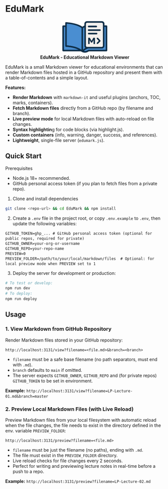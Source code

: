# EduMark
<p align="center">
  <img style="width:148px; height:auto" src="public/logo.png"/><br/>
  <b>EduMark - Educational Markdown Viewer</b>
</p>

EduMark is a small Markdown viewer for educational environments that can render Markdown files hosted in a GitHub repository and present them with a table-of-contents and a simple layout.

**Features:**
- **Render Markdown** with `markdown-it` and useful plugins (anchors, TOC, marks, containers).
- **Fetch Markdown files** directly from a GitHub repo (by filename and branch).
- **Live preview mode** for local Markdown files with auto-reload on file changes.
- **Syntax highlightin**g for code blocks (via highlight.js).
- **Custom containers** (info, warning, danger, success, and references).
- **Lightweight**, single-file server (`edumark.js`).

## Quick Start
Prerequisites
- Node.js 18+ recommended.
- GitHub personal access token (if you plan to fetch files from a private repo).

1. Clone and install dependencies
```bash
git clone <repo-url> && cd EduMark && npm install
```
2. Create a `.env` file in the project root, or copy `.env.example` to `.env`, then update the following variables:
```env
GITHUB_TOKEN=ghp_... # GitHub personal access token (optional for public repos, required for private)
GITHUB_OWNER=your-org-or-username
GITHUB_REPO=your-repo-name
PREVIEW=0
PREVIEW_FOLDER=/path/to/your/local/markdown/files  # Optional: for local preview mode when PREVIEW set to 1
```
3. Deploy the server for development or production:
```bash
# To test or develop:
npm run dev
# To deploy:
npm run deploy
```

## Usage

### 1. View Markdown from GitHub Repository
Render Markdown files stored in your GitHub repository:
```
http://localhost:3131/view?filename=<file.md>&branch=<branch>
```
- `filename` must be a safe base filename (no path separators, must end with `.md`).
- `branch` defaults to `main` if omitted.
- The server expects `GITHUB_OWNER`, `GITHUB_REPO` and (for private repos) `GITHUB_TOKEN` to be set in environment.

**Example:** `http://localhost:3131/view?filename=LP-Lecture-01.md&branch=master`

### 2. Preview Local Markdown Files (with Live Reload)
Preview Markdown files from your local filesystem with automatic reload when the file changes, the file needs to exist in the directory defined in the env. variable `PREVIEW_FOLDER`:
```
http://localhost:3131/preview?filename=<file.md>
```
- `filename` must be just the filename (no paths), ending with `.md`.
- The file must exist in the `PREVIEW_FOLDER` directory.
- Live reload checks for file changes every 2 seconds.
- Perfect for writing and previewing lecture notes in real-time before a push to a repo.

**Example:** `http://localhost:3131/preview?filename=LP-Lecture-02.md`
